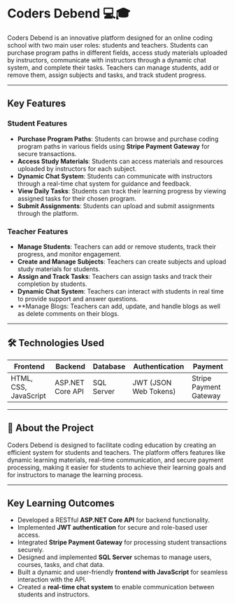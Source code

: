 # Coders Debend 💻🎓  

Coders Debend is an innovative platform designed for an online coding school with two main user roles: students and teachers. Students can purchase program paths in different fields, access study materials uploaded by instructors, communicate with instructors through a dynamic chat system, and complete their tasks. Teachers can manage students, add or remove them, assign subjects and tasks, and track student progress.

---

##  Key Features  

###  Student Features  
- **Purchase Program Paths**: Students can browse and purchase coding program paths in various fields using **Stripe Payment Gateway** for secure transactions.  
- **Access Study Materials**: Students can access materials and resources uploaded by instructors for each subject.  
- **Dynamic Chat System**: Students can communicate with instructors through a real-time chat system for guidance and feedback.  
- **View Daily Tasks**: Students can track their learning progress by viewing assigned tasks for their chosen program.  
- **Submit Assignments**: Students can upload and submit assignments through the platform.  

###  Teacher Features  
- **Manage Students**: Teachers can add or remove students, track their progress, and monitor engagement.  
- **Create and Manage Subjects**: Teachers can create subjects and upload study materials for students.  
- **Assign and Track Tasks**: Teachers can assign tasks and track their completion by students.  
- **Dynamic Chat System**: Teachers can interact with students in real time to provide support and answer questions.
- **Manage Blogs: Teachers can add, update, and handle blogs as well as delete comments on their blogs. 

---

## 🛠 Technologies Used  
| **Frontend**           | **Backend**          | **Database**   | **Authentication** | **Payment**            |  
|------------------------|----------------------|----------------|---------------------|------------------------|  
| HTML, CSS, JavaScript  | ASP.NET Core API     | SQL Server     | JWT (JSON Web Tokens) | Stripe Payment Gateway |  

---

## 📖 About the Project  
Coders Debend is designed to facilitate coding education by creating an efficient system for students and teachers. The platform offers features like dynamic learning materials, real-time communication, and secure payment processing, making it easier for students to achieve their learning goals and for instructors to manage the learning process.  

---

##  Key Learning Outcomes  
- Developed a RESTful **ASP.NET Core API** for backend functionality.  
- Implemented **JWT authentication** for secure and role-based user access.  
- Integrated **Stripe Payment Gateway** for processing student transactions securely.  
- Designed and implemented **SQL Server** schemas to manage users, courses, tasks, and chat data.  
- Built a dynamic and user-friendly **frontend with JavaScript** for seamless interaction with the API.  
- Created a **real-time chat system** to enable communication between students and instructors.  

